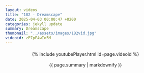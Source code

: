 ```yaml
---
layout: videos
title: "182 - Dreamscape"
date: 2025-04-03 00:00:47 +0200
categories: jekyll update
summary: Dreamscape
thumbnail: "../assets/images/182vid.jpg"
videoid: zP7pF4wIo5M
---
```


<div style="text-align: center; margin-top: 20px;">
  {% include youtubePlayer.html id=page.videoid %}
  <p style="margin-top: 15px; font-size: 1.2em; color: #333;">
    <p>{{ page.summary | markdownify }}</p>
  </p>
</div>

